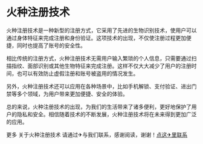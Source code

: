 # 火种注册技术

火种注册技术是一种新型的注册方式，它采用了先进的生物识别技术，使用户可以通过身体特征来完成注册和身份验证。这项技术的出现，不仅使注册过程更加便捷，同时也提高了账号的安全性。

相比传统的注册方式，火种注册技术无需用户输入繁琐的个人信息，只需要通过扫描指纹、面部识别或其他生物特征来完成注册。这样不仅大大减少了用户的注册时间，也可以有效防止虚假注册和账号被盗用的情况发生。

另外，火种注册技术还可以应用在各种场景中，比如手机解锁、支付验证、进出门禁等多个领域，为用户带来更加便捷、安全的体验。

总的来说，火种注册技术的出现，为我们的生活带来了诸多便利，更好地保护了用户的隐私和安全。相信随着技术的不断发展，火种注册技术将在未来得到更加广泛的应用。

更多 关于火种注册技术 请通过✈与我们联系，感谢阅读，谢谢！[点这✈里联系](https://lm.k02.cc)